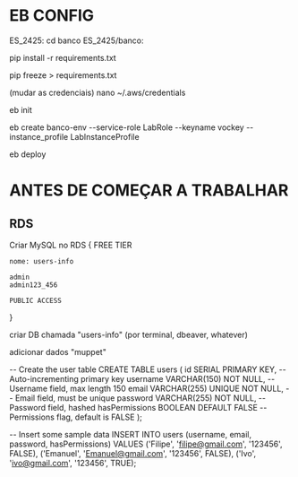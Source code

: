 # EB CONFIG

ES_2425: cd banco
ES_2425/banco:

pip install -r requirements.txt

pip freeze > requirements.txt

(mudar as credenciais)
nano ~/.aws/credentials

eb init

eb create banco-env --service-role LabRole --keyname vockey --instance_profile LabInstanceProfile

eb deploy

# ANTES DE COMEÇAR A TRABALHAR

## RDS 

Criar MySQL no RDS
{
    FREE TIER

    nome: users-info

    admin
    admin123_456

    PUBLIC ACCESS
}

criar DB chamada "users-info" (por terminal, dbeaver, whatever)

adicionar dados "muppet"

-- Create the user table
CREATE TABLE users (
    id SERIAL PRIMARY KEY,             -- Auto-incrementing primary key
    username VARCHAR(150) NOT NULL,    -- Username field, max length 150
    email VARCHAR(255) UNIQUE NOT NULL, -- Email field, must be unique
    password VARCHAR(255) NOT NULL,    -- Password field, hashed
    hasPermissions BOOLEAN DEFAULT FALSE -- Permissions flag, default is FALSE
);

-- Insert some sample data
INSERT INTO users (username, email, password, hasPermissions)
VALUES 
    ('Filipe', 'filipe@gmail.com', '123456', FALSE),
    ('Emanuel', 'Emanuel@gmail.com', '123456', FALSE),
    ('Ivo', 'ivo@gmail.com', '123456', TRUE);